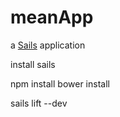 # meanApp

a [Sails](http://sailsjs.org) application

install sails

npm install 
bower install

sails lift --dev
